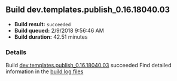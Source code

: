 ## Build dev.templates.publish_0.16.18040.03
- **Build result:** `succeeded`
- **Build queued:** 2/9/2018 9:56:46 AM
- **Build duration:** 42.51 minutes
### Details
Build [dev.templates.publish_0.16.18040.03](https://winappstudio.visualstudio.com/web/build.aspx?pcguid=a4ef43be-68ce-4195-a619-079b4d9834c2&builduri=vstfs%3a%2f%2f%2fBuild%2fBuild%2f24934) succeeded
Find detailed information in the [build log files](https://uwpctdiags.blob.core.windows.net/buildlogs/dev.templates.publish_0.16.18040.03_logs.zip)
